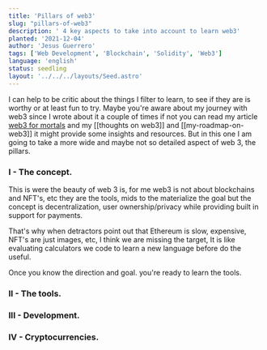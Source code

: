 ```yaml
---
title: 'Pillars of web3'
slug: "pillars-of-web3"
description: ' 4 key aspects to take into account to learn web3'
planted: '2021-12-04'
author: 'Jesus Guerrero'
tags: ['Web Development', 'Blockchain', 'Solidity', 'Web3']
language: 'english'
status: seedling
layout: '../../../layouts/Seed.astro'
---
```


I can help to be critic about the things I filter to learn, to see if they are is worthy or at least fun to try. Maybe you're aware about my journey with web3 since I wrote about it a couple of times if not you can read my article [web3 for mortals]() and my [[thoughts on web3]] and [[my-roadmap-on-web3]] it might provide some insights and resources. But in this one I am going to take a more wide and maybe not so detailed aspect of web 3, the pillars.

### I - The concept.
This is were the beauty of web 3 is, for me web3 is not about blockchains and NFT's, etc they are the tools, mids to the materialize the goal but the concept is decentralization, user ownership/privacy while providing built in support for payments. 

That's why when detractors point out that Ethereum is slow, expensive, NFT's are just images, etc, I think we are missing the target, It is like evaluating calculators we code to learn a new language before do the useful.



Once you know the direction and goal. you're ready to learn the tools.

### II - The tools.


### III - Development.
### IV - Cryptocurrencies. 
